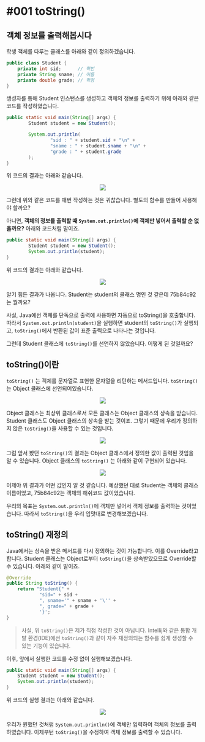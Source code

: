 # #001 toString()

## 객체 정보를 출력해봅시다

학생 객체를 다루는 클래스를 아래와 같이 정의하겠습니다.

```java
public class Student {
    private int sid;      // 학번
    private String sname; // 이름
    private double grade; // 학점
}
```

생성자를 통해 Student 인스턴스를 생성하고 객체의 정보를 출력하기 위해 아래와 같은 코드를 작성하였습니다.

```java
public static void main(String[] args) {
        Student student = new Student();

        System.out.println(
                "sid : " + student.sid + "\n" +
                "sname : " + student.sname + "\n" +
                "grade : " + student.grade
        );
}
```

위 코드의 결과는 아래와 같습니다.

<p align="center"><img src="../../images/JAVA/#001 toString()/Untitled.png"></p>

그런데 위와 같은 코드를 매번 작성하는 것은 귀찮습니다. 별도의 함수를 만들어 사용해야 할까요?

아니면, **객체의 정보를 출력할 때 `System.out.println()`에 객체만 넣어서 출력할 순 없을까요?** 아래와 코드처럼 말이죠.

```java
public static void main(String[] args) {
        Student student = new Student();
        System.out.println(student);
}
```

위 코드의 결과는 아래와 같습니다.

<p align="center"><img src="../../images/JAVA/#001 toString()/Untitled%201.png"></p>

알기 힘든 결과가 나옵니다. Student는 student의 클래스 명인 것 같은데 75b84c92는 뭘까요?

사실, Java에선 객체를 단독으로 출력에 사용하면 자동으로 toString()을 호출합니다. 따라서 `System.out.println(student)`을 실행하면 student의 `toString()`가 실행되고, `toString()`에서 반환된 값이 표준 출력으로 나타나는 것입니다. 

그런데 Student 클래스에 `toString()`를 선언하지 않았습니다. 어떻게 된 것일까요?

## toString()이란

`toString()` 는 객체를 문자열로 표현한 문자열을 리턴하는 메서드입니다. `toString()`는 Object 클래스에 선언되어있습니다. 

<p align="center"><img src="../../images/JAVA/#001 toString()/Untitled%202.png"></p>

Object 클래스는 최상위 클래스로서 모든 클래스는 Object 클래스의 상속을 받습니다. Student 클래스도 Object 클래스의 상속을 받는 것이죠. 그렇기 때문에 우리가 정의하지 않은 `toString()`을 사용할 수 있는 것입니다.

<p align="center"><img src="../../images/JAVA/#001 toString()/Untitled%203.png"></p>

그럼 앞서 봤던 `toString()`의 결과는 Object 클래스에서 정의한 값이 출력된 것임을 알 수 있습니다. Object 클래스의 `toString()` 는 아래와 같이 구현되어 있습니다.

<p align="center"><img src="../../images/JAVA/#001 toString()/Untitled%204.png"></p>

이제야 위 결과가 어떤 값인지 알 것 같습니다. 예상했던 대로 Student는 객체의 클래스 이름이었고, 75b84c92는 객체의 해쉬코드 값이었습니다. 

우리의 목표는 `System.out.println()`에 객체만 넣어서 객체 정보를 출력하는 것이었습니다. 따라서 `toString()`을 우리 입맛대로 변경해보겠습니다.

## toString() 재정의

Java에서는 상속을 받은 메서드를 다시 정의하는 것이 가능합니다. 이를 Override라고 합니다. Student 클래스는 Object로부터 `toString()`을 상속받았으므로 Override할 수 있습니다. 아래와 같이 말이죠.

```java
@Override
public String toString() {
    return "Student{" +
            "sid=" + sid +
            ", sname='" + sname + '\'' +
            ", grade=" + grade +
            '}';
}
```

> 사실, 위 `toString()`은 제가 직접 작성한 것이 아닙니다. Intellij와 같은 통합 개발 환경(IDE)에선 `toString()`과 같이 자주 재정의되는 함수를 쉽게 생성할 수 있는 기능이 있습니다.
> 

이후, 앞에서 실행한 코드를 수정 없이 실행해보겠습니다.

```java
public static void main(String[] args) {
    Student student = new Student();
    System.out.println(student);
}
```

위 코드의 실행 결과는 아래와 같습니다.

<p align="center"><img src="../../images/JAVA/#001 toString()/Untitled%205.png"></p>

우리가 원했던 것처럼 `System.out.println()`에 객체만 입력하여 객체의 정보를 출력하였습니다. 이제부턴 `toString()`을 수정하여 객체 정보를 출력할 수 있습니다.